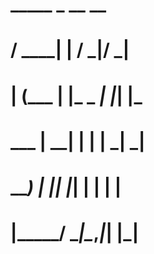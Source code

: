 #    _____ _          __  __ 
#   / ____| |        / _|/ _|
#  | (___ | |_ _   _| |_| |_ 
#   \___ \| __| | | |  _|  _|
#   ____) | |_| |_| | | | |  
#  |_____/ \__|\__,_|_| |_|                             
